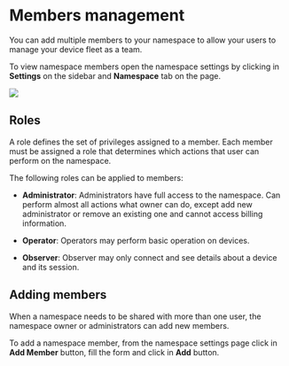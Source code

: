 # Members management

You can add multiple members to your namespace to allow your users
to manage your device fleet as a team.

To view namespace members open the namespace settings by clicking
in **Settings** on the sidebar and **Namespace** tab on the page.

![](/img/namespace-members.png)

## Roles

A role defines the set of privileges assigned to a member.
Each member must be assigned a role that determines which
actions that user can perform on the namespace.

The following roles can be applied to members:

* **Administrator**: Administrators have full access to the namespace.
Can perform almost all actions what owner can do, except add new
administrator or remove an existing one and cannot access billing information.

* **Operator**: Operators may perform basic operation on devices.

* **Observer**: Observer may only connect and see details about a device and its session.

## Adding members

When a namespace needs to be shared with more than one user,
the namespace owner or administrators can add new members.

To add a namespace member, from the namespace settings page
click in **Add Member** button, fill the form and click in
**Add** button.
